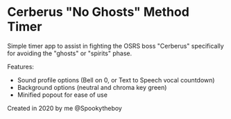 # Cerberus "No Ghosts" Method Timer
Simple timer app to assist in fighting the OSRS boss "Cerberus" specifically for avoiding the "ghosts" or "spirits" phase.

Features:
- Sound profile options (Bell on 0, or Text to Speech vocal countdown)
- Background options (neutral and chroma key green)
- Minified popout for ease of use

Created in 2020 by me @Spookytheboy
